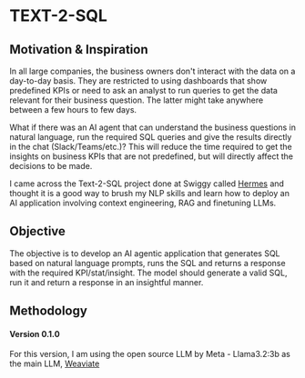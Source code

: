 # TEXT-2-SQL

## Motivation & Inspiration

In all large companies, the business owners don't interact with the data on a day-to-day basis. They are restricted to using dashboards that show predefined KPIs or need to ask an analyst to run queries to get the data relevant for their business question. The latter might take anywhere between a few hours to few days.

What if there was an AI agent that can understand the business questions in natural language, run the required SQL queries and give the results directly in the chat (Slack/Teams/etc.)? This will reduce the time required to get the insights on business KPIs that are not predefined, but will directly affect the decisions to be made.

I came across the Text-2-SQL project done at Swiggy called [Hermes](1) and thought it is a good way to brush my NLP skills and learn how to deploy an AI application involving context engineering, RAG and finetuning LLMs.

## Objective

The objective is to develop an AI agentic application that generates SQL based on natural language prompts, runs the SQL and returns a response with the required KPI/stat/insight. The model should generate a valid SQL, run it and return a response in an insightful manner.

## Methodology

#### Version 0.1.0

For this version, I am using the open source LLM by Meta - Llama3.2:3b as the main LLM, [Weaviate](2)

[1]: https://bytes.swiggy.com/hermes-a-text-to-sql-solution-at-swiggy-81573fb4fb6e
[2]: https://weaviate.io

